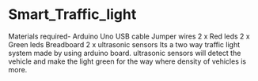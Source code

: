 # Smart_Traffic_light
Materials required-  Arduino Uno USB cable Jumper wires 2 x Red leds 2 x Green leds Breadboard 2 x ultrasonic sensors Its a two way traffic light system made by using arduino board. ultrasonic sensors will detect the vehicle and make the light green for the way where density of vehicles is more.

